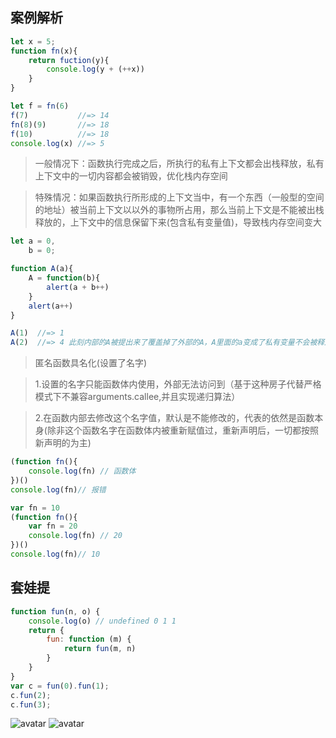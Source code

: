 
## 案例解析
```javascript
let x = 5;
function fn(x){
	return fuction(y){
		console.log(y + (++x))
	}
}

let f = fn(6)
f(7)           //=> 14
fn(8)(9)       //=> 18
f(10)          //=> 18
console.log(x) //=> 5

```
> 一般情况下：函数执行完成之后，所执行的私有上下文都会出栈释放，私有上下文中的一切内容都会被销毁，优化栈内存空间

> 特殊情况：如果函数执行所形成的上下文当中，有一个东西（一般型的空间的地址）被当前上下文以以外的事物所占用，那么当前上下文是不能被出栈释放的，上下文中的信息保留下来(包含私有变量值)，导致栈内存空间变大

```javascript
let a = 0,
    b = 0;

function A(a){
    A = function(b){
        alert(a + b++)
    }
    alert(a++)
}

A(1)  //=> 1
A(2)  //=> 4 此刻内部的A被提出来了覆盖掉了外部的A，A里面的a变成了私有变量不会被释放
```

>匿名函数具名化(设置了名字)

>1.设置的名字只能函数体内使用，外部无法访问到（基于这种房子代替严格模式下不兼容arguments.callee,并且实现递归算法）

>2.在函数内部去修改这个名字值，默认是不能修改的，代表的依然是函数本身(除非这个函数名字在函数体内被重新赋值过，重新声明后，一切都按照新声明的为主)
```javascript
(function fn(){
    console.log(fn) // 函数体
})()
console.log(fn)// 报错
```
```javascript
var fn = 10
(function fn(){
    var fn = 20
    console.log(fn) // 20
})()
console.log(fn)// 10
```

## 套娃提
```javascript
function fun(n, o) {
    console.log(o) // undefined 0 1 1
    return {
        fun: function (m) {
            return fun(m, n)
        }
    }
}
var c = fun(0).fun(1);
c.fun(2);
c.fun(3); 
```

![avatar](bbtj.bmp)
![avatar](almst.bmp)